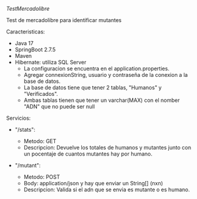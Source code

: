 <em>TestMercadolibre</em>

Test de mercadolibre para identificar mutantes

Caracteristicas:

- Java 17
- SpringBoot 2.7.5
- Maven
- Hibernate: utiliza SQL Server
    - La configuracion se encuentra en el application.properties.
    - Agregar connexionString, usuario y contraseña de la conexion a la base de datos.
    - La base de datos tiene que tener 2 tablas, "Humanos" y "Verificados".
    - Ambas tablas tienen que tener un varchar(MAX) con el nomber "ADN" que no puede ser null

Servicios:

- "/stats":
    - Metodo: GET
    - Descripcion: Devuelve los totales de humanos y mutantes junto con un pocentaje de cuantos mutantes hay por humano.
    

- "/mutant":
    - Metodo: POST
    - Body: application/json y hay que enviar un String[] (nxn)
    - Descripcion: Valida si el adn que se envia es mutante o es humano.
    

